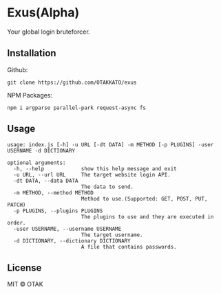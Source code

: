 # Exus(Alpha)
Your global login bruteforcer.

## Installation
Github:
```
git clone https://github.com/OTAKKATO/exus
```

NPM Packages:
```
npm i argparse parallel-park request-async fs
```

## Usage
```
usage: index.js [-h] -u URL [-dt DATA] -m METHOD [-p PLUGINS] -user USERNAME -d DICTIONARY

optional arguments:
  -h, --help            show this help message and exit
  -u URL, --url URL     The target website login API.
  -dt DATA, --data DATA
                        The data to send.
  -m METHOD, --method METHOD
                        Method to use.(Supported: GET, POST, PUT, PATCH)
  -p PLUGINS, --plugins PLUGINS
                        The plugins to use and they are executed in order.
  -user USERNAME, --username USERNAME
                        The target username.
  -d DICTIONARY, --dictionary DICTIONARY
                        A file that contains passwords.
```

## License
MIT © OTAK